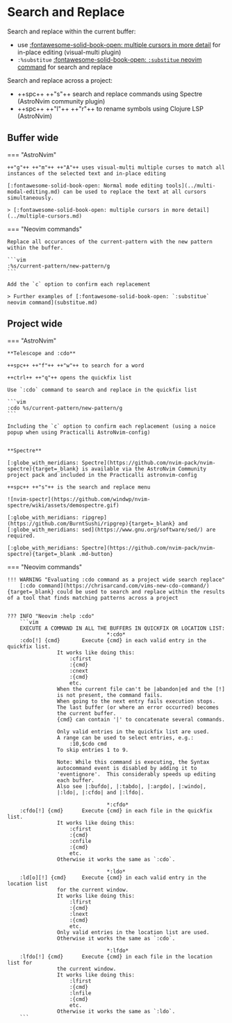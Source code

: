 # Search and Replace

Search and replace within the current buffer:

- use [:fontawesome-solid-book-open: multiple cursors in more detail](../multiple-cursors.md) for in-place editing (visual-multi plugin) 
- `:%substitue` [:fontawesome-solid-book-open: `:substitue` neovim command](substitue.md) for search and replace

Search and replace across a project:

- ++spc++ ++"s"++ search and replace commands using Spectre (AstroNvim community plugin)
- ++spc++ ++"l"++ ++"r"++ to rename symbols using Clojure LSP (AstroNvim) 


## Buffer wide

=== "AstroNvim"
    
    ++"g"++ ++"m"++ ++"A"++ uses visual-multi multiple curses to match all instances of the selected text and in-place editing

    [:fontawesome-solid-book-open: Normal mode editing tools](../multi-modal-editing.md) can be used to replace the text at all cursors simultaneously.

    > [:fontawesome-solid-book-open: multiple cursors in more detail](../multiple-cursors.md) 


=== "Neovim commands"

    Replace all occurances of the current-pattern with the new pattern within the buffer.

    ```vim
    :%s/current-pattern/new-pattern/g
    ```

    Add the `c` option to confirm each replacement

    > Further examples of [:fontawesome-solid-book-open: `:substitue` neovim command](substitue.md)


## Project wide


=== "AstroNvim"


    **Telescope and :cdo**

    ++spc++ ++"f"++ ++"w"++ to search for a word

    ++ctrl++ ++"q"++ opens the quickfix list

    Use `:cdo` command to search and replace in the quickfix list

    ```vim
    :cdo %s/current-pattern/new-pattern/g
    ```

    Including the `c` option to confirm each replacement (using a noice popup when using Practicalli AstroNvim-config)


    **Spectre**

    [:globe_with_meridians: Spectre](https://github.com/nvim-pack/nvim-spectre){target=_blank} is available via the AstroNvim Community project pack and included in the Practicalli astronvim-config    

    ++spc++ ++"s"++ is the search and replace menu

    ![nvim-spectr](https://github.com/windwp/nvim-spectre/wiki/assets/demospectre.gif)

    [:globe_with_meridians: ripgrep](https://github.com/BurntSushi/ripgrep){target=_blank} and [:globe_with_meridians: sed](https://www.gnu.org/software/sed/) are required.

    [:globe_with_meridians: Spectre](https://github.com/nvim-pack/nvim-spectre){target=_blank .md-button}    


=== "Neovim commands"

    !!! WARNING "Evaluating :cdo command as a project wide search replace"
        [:cdo command](https://chrisarcand.com/vims-new-cdo-command/){target=_blank} could be used to search and replace within the results of a tool that finds matching patterns across a project


    ??? INFO "Neovim :help :cdo"
        ```vim
        EXECUTE A COMMAND IN ALL THE BUFFERS IN QUICKFIX OR LOCATION LIST:
        							*:cdo*
        :cdo[!] {cmd}		Execute {cmd} in each valid entry in the quickfix list.
        			It works like doing this:  
        				:cfirst
        				:{cmd}
        				:cnext
        				:{cmd}
        				etc.
         			When the current file can't be |abandon|ed and the [!]
        			is not present, the command fails.
        			When going to the next entry fails execution stops.
        			The last buffer (or where an error occurred) becomes
        			the current buffer.
        			{cmd} can contain '|' to concatenate several commands.

        			Only valid entries in the quickfix list are used.
        			A range can be used to select entries, e.g.:  
        				:10,$cdo cmd
         			To skip entries 1 to 9.

        			Note: While this command is executing, the Syntax
        			autocommand event is disabled by adding it to
        			'eventignore'.  This considerably speeds up editing
        			each buffer.
        			Also see |:bufdo|, |:tabdo|, |:argdo|, |:windo|,
        			|:ldo|, |:cfdo| and |:lfdo|.

        							*:cfdo*
        :cfdo[!] {cmd}		Execute {cmd} in each file in the quickfix list.
        			It works like doing this:  
        				:cfirst
        				:{cmd}
        				:cnfile
        				:{cmd}
        				etc.
         			Otherwise it works the same as `:cdo`.

        							*:ldo*
        :ld[o][!] {cmd}		Execute {cmd} in each valid entry in the location list
        			for the current window.
        			It works like doing this:  
        				:lfirst
        				:{cmd}
        				:lnext
        				:{cmd}
        				etc.
         			Only valid entries in the location list are used.
        			Otherwise it works the same as `:cdo`.

        							*:lfdo*
        :lfdo[!] {cmd}		Execute {cmd} in each file in the location list for
        			the current window.
        			It works like doing this:  
        				:lfirst
        				:{cmd}
        				:lnfile
        				:{cmd}
        				etc.
         			Otherwise it works the same as `:ldo`.
        ```

<!-- TODO: review :cdo and similar commands

    use ack.vim/ag.vim with the :cdo command, an intuitive and near-native project-wide find-and-replace solution is now available. 

    To replace all instances of foo with bar:

    ```vim
    :Ack foo
    :cdo s/foo/bar/g | update
    ```

    :cdo isn’t the only command that was added around this functionality:

    - :cdo[!] {cmd} - Execute {cmd} in each valid entry in the quickfix list.
    - :cfdo[!] {cmd} - Execute {cmd} in each file in the quickfix list.
    - :ld[o][!] {cmd} - Execute {cmd} in each valid entry in the location list for the current window.
    - :lfdo[!] {cmd} - Execute {cmd} in each file in the location list for the current window.
-->
